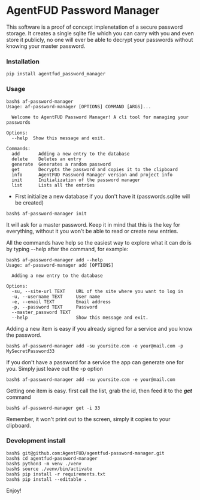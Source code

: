 # AgentFUD Password Manager #

This software is a proof of concept implenetation of a secure password storage.
It creates a single sqlite file which you can carry with you and even store it publicly,
no one will ever be able to decrypt your passwords without knowing your master password.

### Installation ###

```shell
pip install agentfud_password_manager
```

### Usage ###
```shell
bash$ af-password-manager
Usage: af-password-manager [OPTIONS] COMMAND [ARGS]...

  Welcome to AgentFUD Password Manager! A cli tool for managing your passwords

Options:
  --help  Show this message and exit.

Commands:
  add       Adding a new entry to the database
  delete    Deletes an entry
  generate  Generates a random password
  get       Decrypts the password and copies it to the clipboard
  info      AgentFUD Password Manager version and project info
  init      Initialization of the password manager
  list      Lists all the entries
```

- First initialize a new database if you don't have it (passwords.sqlite will be created)
```shell
bash$ af-password-manager init
```
It will ask for a master password. Keep it in mind that this is the key for everything, without it you won't be able to read or create new entries.

All the commands have help so the easiest way to explore what it can do is by typing --help after the command, for example:
```shell
bash$ af-password-manager add --help
Usage: af-password-manager add [OPTIONS]

  Adding a new entry to the database

Options:
  -su, --site-url TEXT    URL of the site where you want to log in
  -u, --username TEXT     User name
  -e, --email TEXT        Email address
  -p, --password TEXT     Password
  --master_password TEXT
  --help                  Show this message and exit.
```

Adding a new item is easy if you already signed for a service and you know the password.
```shell
bash$ af-password-manager add -su yoursite.com -e your@mail.com -p MySecretPassword33
```

If you don't have a password for a service the app can generate one for you. Simply just leave out the -p option
```shell
bash$ af-password-manager add -su yoursite.com -e your@mail.com
```

Getting one item is easy. first call the list, grab the id, then feed it to the ***get*** command
```shell
bash$ af-password-manager get -i 33
```
Remember, it won't print out to the screen, simply it copies to your clipboard.

### Development install ###
```shell
bash$ git@github.com:AgentFUD/agentfud-password-manager.git
bash$ cd agentfud-password-manager
bash$ python3 -m venv ./venv
bash$ source ./venv/bin/activate
bash$ pip install -r requirements.txt
bash$ pip install --editable .
```

Enjoy!